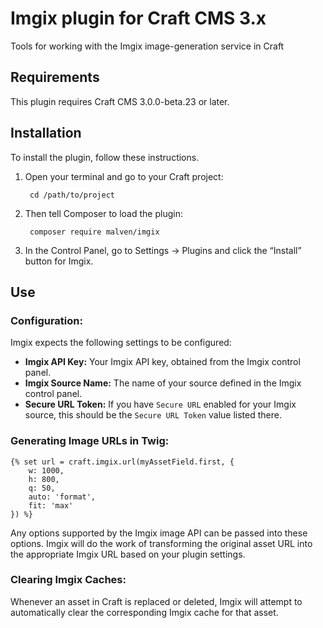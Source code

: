 # Imgix plugin for Craft CMS 3.x

Tools for working with the Imgix image-generation service in Craft

## Requirements

This plugin requires Craft CMS 3.0.0-beta.23 or later.

## Installation

To install the plugin, follow these instructions.

1. Open your terminal and go to your Craft project:

        cd /path/to/project

2. Then tell Composer to load the plugin:

        composer require malven/imgix

3. In the Control Panel, go to Settings → Plugins and click the “Install” button for Imgix.

## Use

### Configuration:

Imgix expects the following settings to be configured:

- **Imgix API Key:** Your Imgix API key, obtained from the Imgix control panel.
- **Imgix Source Name:** The name of your source defined in the Imgix control panel.
- **Secure URL Token:** If you have `Secure URL` enabled for your Imgix source, this should be the `Secure URL Token` value listed there.

### Generating Image URLs in Twig:

```twig
{% set url = craft.imgix.url(myAssetField.first, {
    w: 1000,
    h: 800,
    q: 50,
    auto: 'format',
    fit: 'max'
}) %}
```

Any options supported by the Imgix image API can be passed into these options. Imgix will do the work of transforming the original asset URL into the appropriate Imgix URL based on your plugin settings.

### Clearing Imgix Caches:

Whenever an asset in Craft is replaced or deleted, Imgix will attempt to automatically clear the corresponding Imgix cache for that asset.